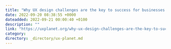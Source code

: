 ```yaml
---
title: "Why UX design challenges are the key to success for businesses in the 21st century"
date: 2022-09-20 08:38:55 +0000
dateadded: 2022-09-21 00:00:40 +0100
description: ""
link: "https://uxplanet.org/why-ux-design-challenges-are-the-key-to-success-for-businesses-in-the-21st-century-631f5450005f?source=rss----819cc2aaeee0---4"
category:
directory: _directory/ux-planet.md
---
```

